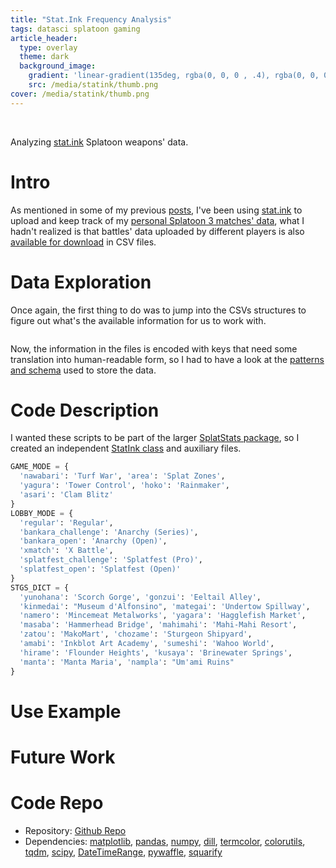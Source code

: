 ```yaml
---
title: "Stat.Ink Frequency Analysis"
tags: datasci splatoon gaming
article_header:
  type: overlay
  theme: dark
  background_image:
    gradient: 'linear-gradient(135deg, rgba(0, 0, 0 , .4), rgba(0, 0, 0, .4))'
    src: /media/statink/thumb.png
cover: /media/statink/thumb.png
---
```


<br>

Analyzing [stat.ink](https://stat.ink/) Splatoon weapons' data.

<!--more-->

# Intro

As mentioned in some of my previous [posts](./2022-12-28-SplatStats2.html), I've been using [stat.ink](https://stat.ink/) to upload and keep track of my [personal Splatoon 3 matches' data](https://stat.ink/@chipdelmal/spl3), what I hadn't realized is that battles' data uploaded by different players is also [available for download](https://stat.ink/downloads) in CSV files.

# Data Exploration

Once again, the first thing to do was to jump into the CSVs structures to figure out what's the available information for us to work with.


```

```

Now, the information in the files is encoded with keys that need some translation into human-readable form, so I had to have a look at the [patterns and schema](https://github.com/fetus-hina/stat.ink/wiki/Spl3-%EF%BC%8D-CSV-Schema-%EF%BC%8D-Battle) used to store the data.


# Code Description

I wanted these scripts to be part of the larger [SplatStats package](https://github.com/Chipdelmal/SplatStats), so I created an independent [StatInk class](https://github.com/Chipdelmal/SplatStats/blob/main/SplatStats/StatInk.py) and auxiliary files. 

```python
GAME_MODE = {
  'nawabari': 'Turf War', 'area': 'Splat Zones', 
  'yagura': 'Tower Control', 'hoko': 'Rainmaker', 
  'asari': 'Clam Blitz'
}
LOBBY_MODE = {
  'regular': 'Regular',
  'bankara_challenge': 'Anarchy (Series)',
  'bankara_open': 'Anarchy (Open)',
  'xmatch': 'X Battle',
  'splatfest_challenge': 'Splatfest (Pro)',
  'splatfest_open': 'Splatfest (Open)'
}
STGS_DICT = {
  'yunohana': 'Scorch Gorge', 'gonzui': 'Eeltail Alley',
  'kinmedai': "Museum d'Alfonsino", 'mategai': 'Undertow Spillway',
  'namero': 'Mincemeat Metalworks', 'yagara': 'Hagglefish Market',
  'masaba': 'Hammerhead Bridge', 'mahimahi': 'Mahi-Mahi Resort',
  'zatou': 'MakoMart', 'chozame': 'Sturgeon Shipyard',
  'amabi': 'Inkblot Art Academy', 'sumeshi': 'Wahoo World',
  'hirame': 'Flounder Heights', 'kusaya': 'Brinewater Springs',
  'manta': 'Manta Maria', 'nampla': "Um'ami Ruins"
}
```


# Use Example


# Future Work


# Code Repo

* Repository: [Github Repo](https://github.com/Chipdelmal/SplatStats)
* Dependencies: [matplotlib](https://matplotlib.org/), [pandas](https://pandas.pydata.org/), [numpy](https://numpy.org/), [dill](https://pypi.org/project/dill/), [termcolor](https://pypi.org/project/termcolor/), [colorutils](https://pypi.org/project/colorutils/), [tqdm](https://pypi.org/project/tqdm/), [scipy](https://pypi.org/project/scipy/), [DateTimeRange](https://pypi.org/project/DateTimeRange/), [pywaffle](https://pypi.org/project/pywaffle/), [squarify](https://pypi.org/project/squarify/)